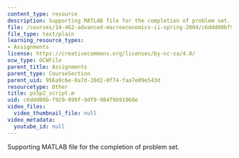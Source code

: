 ```yaml
---
content_type: resource
description: Supporting MATLAB file for the completion of problem set.
file: /courses/14-462-advanced-macroeconomics-ii-spring-2004/c6ddd00bf929999f9df9984f9b91960e_ps5p2_script.m
file_type: text/plain
learning_resource_types:
- Assignments
license: https://creativecommons.org/licenses/by-nc-sa/4.0/
ocw_type: OCWFile
parent_title: Assignments
parent_type: CourseSection
parent_uid: 956a9c6e-8a7d-20d2-0f74-faa7e09e543d
resourcetype: Other
title: ps5p2_script.m
uid: c6ddd00b-f929-999f-9df9-984f9b91960e
video_files:
  video_thumbnail_file: null
video_metadata:
  youtube_id: null
---
```

Supporting MATLAB file for the completion of problem set.